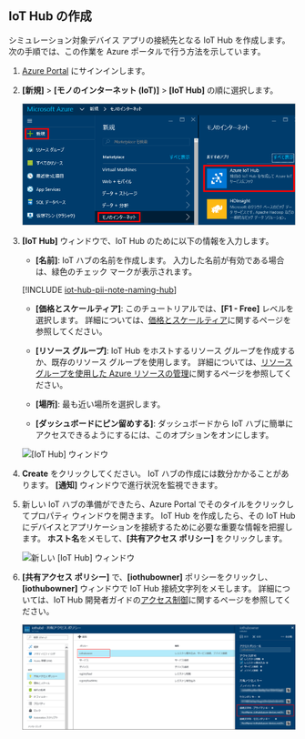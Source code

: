 ## <a name="create-an-iot-hub"></a>IoT Hub の作成
シミュレーション対象デバイス アプリの接続先となる IoT Hub を作成します。 次の手順では、この作業を Azure ポータルで行う方法を示しています。

1. [Azure Portal][lnk-portal] にサインインします。

1. **[新規]** > **[モノのインターネット (IoT)]** > **[IoT Hub]** の順に選択します。
   
    ![Azure portal Jumpbar][1]

1. **[IoT Hub]** ウィンドウで、IoT Hub のために以下の情報を入力します。

   * **[名前]**: IoT ハブの名前を作成します。 入力した名前が有効である場合は、緑色のチェック マークが表示されます。

   [!INCLUDE [iot-hub-pii-note-naming-hub](iot-hub-pii-note-naming-hub.md)]

   * **[価格とスケールティア]**: このチュートリアルでは、**[F1 - Free]** レベルを選択します。 詳細については、[価格とスケールティア][lnk-pricing]に関するページを参照してください。

   * **[リソース グループ]**: IoT Hub をホストするリソース グループを作成するか、既存のリソース グループを使用します。 詳細については、[リソース グループを使用した Azure リソースの管理][lnk-resource-groups]に関するページを参照してください。

   * **[場所]**: 最も近い場所を選択します。

   * **[ダッシュボードにピン留めする]**: ダッシュボードから IoT ハブに簡単にアクセスできるようにするには、このオプションをオンにします。

    ![[IoT Hub] ウィンドウ][2]

1. **Create** をクリックしてください。 IoT ハブの作成には数分かかることがあります。 **[通知]** ウィンドウで進行状況を監視できます。

1. 新しい IoT ハブの準備ができたら、Azure Portal でそのタイルをクリックしてプロパティ ウィンドウを開きます。 IoT Hub を作成したら、その IoT Hub にデバイスとアプリケーションを接続するために必要な重要な情報を把握します。 **ホスト名**をメモして、**[共有アクセス ポリシー]** をクリックします。
   
    ![新しい [IoT Hub] ウィンドウ][4]

1. **[共有アクセス ポリシー]** で、**[iothubowner]** ポリシーをクリックし、**[iothubowner]** ウィンドウで IoT Hub 接続文字列をメモします。 詳細については、IoT Hub 開発者ガイドの[アクセス制御][lnk-access-control]に関するページを参照してください。
   
    ![共有アクセス ポリシー][5]

<!-- Images. -->
[1]: ./media/iot-hub-get-started-create-hub/create-iot-hub1.png
[2]: ./media/iot-hub-get-started-create-hub/create-iot-hub2.png
[4]: ./media/iot-hub-get-started-create-hub/create-iot-hub4.png
[5]: ./media/iot-hub-get-started-create-hub/create-iot-hub5.png

<!-- Links -->
[lnk-access-control]: ../articles/iot-hub/iot-hub-devguide-security.md
[lnk-portal]: https://portal.azure.com/
[lnk-pricing]: https://azure.microsoft.com/pricing/details/iot-hub/
[lnk-resource-groups]: ../articles/azure-resource-manager/resource-group-portal.md
